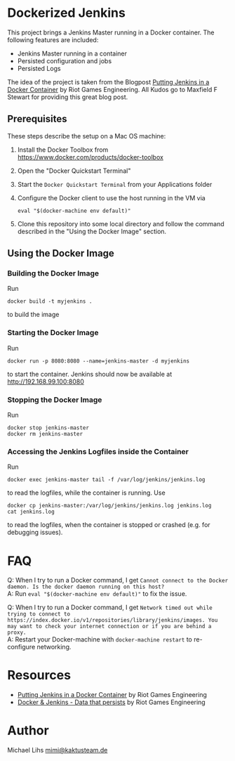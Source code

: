 Dockerized Jenkins
==================

This project brings a Jenkins Master running in a Docker container. The following features are included:

* Jenkins Master running in a container
* Persisted configuration and jobs
* Persisted Logs

The idea of the project is taken from the Blogpost [Putting Jenkins in a Docker Container](https://engineering.riotgames.com/news/putting-jenkins-docker-container) by Riot Games Engineering. All Kudos go to Maxfield F Stewart for providing this great blog post.



Prerequisites
-------------

These steps describe the setup on a Mac OS machine:

1. Install the Docker Toolbox from https://www.docker.com/products/docker-toolbox
2. Open the "Docker Quickstart Terminal"
3. Start the `Docker Quickstart Terminal` from your Applications folder
4. Configure the Docker client to use the host running in the VM via 

    `eval "$(docker-machine env default)"`

5. Clone this repository into some local directory and follow the command described in the "Using the Docker Image" section.



Using the Docker Image
----------------------

### Building the Docker Image

Run 
    
    docker build -t myjenkins .

to build the image

### Starting the Docker Image

Run 
   
    docker run -p 8080:8080 --name=jenkins-master -d myjenkins

to start the container. Jenkins should now be available at http://192.168.99.100:8080


### Stopping the Docker Image

Run 

    docker stop jenkins-master
    docker rm jenkins-master

### Accessing the Jenkins Logfiles inside the Container

Run

    docker exec jenkins-master tail -f /var/log/jenkins/jenkins.log

to read the logfiles, while the container is running. Use

    docker cp jenkins-master:/var/log/jenkins/jenkins.log jenkins.log
    cat jenkins.log

to read the logfiles, when the container is stopped or crashed (e.g. for debugging issues).



FAQ
===

Q: When I try to run a Docker command, I get `Cannot connect to the Docker daemon. Is the docker daemon running on this host?`<br>
A: Run `eval "$(docker-machine env default)"` to fix the issue.

Q: When I try to run a Docker command, I get `Network timed out while trying to connect to https://index.docker.io/v1/repositories/library/jenkins/images. You may want to check your internet connection or if you are behind a proxy.`<br>
A: Restart your Docker-machine with `docker-machine restart` to re-configure networking.


Resources
=========

* [Putting Jenkins in a Docker Container](https://engineering.riotgames.com/news/putting-jenkins-docker-container) by Riot Games Engineering
* [Docker & Jenkins - Data that persists](https://engineering.riotgames.com/news/docker-jenkins-data-persists) by Riot Games Engineering



Author
======

Michael Lihs <mimi@kaktusteam.de>
